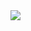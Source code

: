 <img src="https://capsule-render.vercel.app/api?type=Soft&color=3582c4&height=300&section=header&text=환영합니다!&fontSize=50&fontColor=f0f6fc&desc=사랑과 지식을 나누는 개발자, 장이주입니다.&descSize=30&descAlignY=65"/>